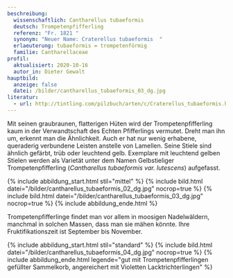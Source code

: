 ```yaml
---
beschreibung:
  wissenschaftlich: Cantharellus tubaeformis
  deutsch: Trompetenpfifferling
  referenz: "Fr. 1821 "
  synonym: "Neuer Name: Craterellus tubaeformis  "
  erlaeuterung: tubaeformis = trompetenförmig
  familie: Cantharellaceae
profil:
  aktualisiert: 2020-10-16
  autor_in: Dieter Gewalt
hauptbild:
  anzeige: false
  datei: /bilder/cantharellus_tubaeformis_03_dg.jpg
literatur:
  - url: http://tintling.com/pilzbuch/arten/c/Craterellus_tubaeformis.html
---
```

Mit seinen graubraunen, flatterigen Hüten wird der Trompetenpfifferling kaum in der Verwandtschaft des Echten Pfifferlings vermutet. Dreht man ihn um, erkennt man die Ähnlichkeit. Auch er hat nur wenig erhabene, queraderig verbundene Leisten anstelle von Lamellen. Seine Stiele sind ähnlich gefärbt, trüb oder leuchtend gelb. Exemplare mit leuchtend gelben Stielen werden als Varietät unter dem Namen Gelbstieliger Trompetenpfifferling (*Cantharellus tubaeformis var. lutescens*) aufgefasst.

{% include abbildung_start.html stil="mittel" %}
{% include bild.html datei="/bilder/cantharellus_tubaeformis_02_dg.jpg" nocrop=true %}
{% include bild.html datei="/bilder/cantharellus_tubaeformis_03_dg.jpg" nocrop=true %}
{% include abbildung_ende.html %}

Trompetenpfifferlinge findet man vor allem in moosigen Nadelwäldern, manchmal in solchen Massen, dass man sie mähen könnte. Ihre Fruktifikationszeit ist September bis November.

{% include abbildung_start.html stil="standard" %}
{% include bild.html datei="/bilder/cantharellus_tubaeformis_04_dg.jpg" nocrop=true %}
{% include abbildung_ende.html legende="gut mit Trompetenpfifferlingen gefüllter Sammelkorb, angereichert mit Violetten Lacktrichterlingen" %}